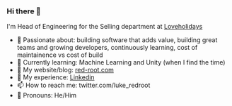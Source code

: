 ### Hi there 👋

I'm Head of Engineering for the Selling department at [Loveholidays](https://github.com/loveholidays)

- 🌝  Passionate about: building software that adds value, building great teams and growing developers, continuously learning, cost of maintainence vs cost of build
- 🚧  Currently learning: Machine Learning and Unity (when I find the time)
- 📓  My website/blog: [red-root.com](http://red-root.com)
- 📜  My experience: [Linkedin](https://www.linkedin.com/in/redroot/)
- 📫  How to reach me: twitter.com/luke_redroot
- 👋 Pronouns: He/Him
